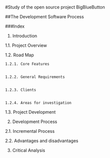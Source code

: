 #Study of the open source project BigBlueButton

##The Development Software Process

###Index
1. Introduction


  1.1. Project Overview


  1.2. Road Map


    1.2.1. Core Features


    1.2.2. General Requirements


    1.2.3. Clients


    1.2.4. Areas for investigation


  1.3. Project Development
  
2. Development Process


  2.1. Incremental Process


  2.2. Advantages and disadvantages


3. Critical Analysis

